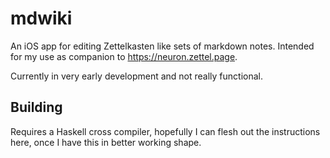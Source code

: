 # mdwiki

An iOS app for editing Zettelkasten like sets of markdown notes. Intended for my
use as companion to https://neuron.zettel.page.

Currently in very early development and not really functional.

## Building
Requires a Haskell cross compiler, hopefully I can flesh out the instructions
here, once I have this in better working shape.

